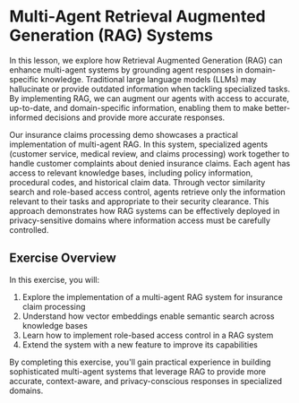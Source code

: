# Multi-Agent Retrieval Augmented Generation (RAG) Systems

In this lesson, we explore how Retrieval Augmented Generation (RAG) can enhance multi-agent systems by grounding agent responses in domain-specific knowledge. Traditional large language models (LLMs) may hallucinate or provide outdated information when tackling specialized tasks. By implementing RAG, we can augment our agents with access to accurate, up-to-date, and domain-specific information, enabling them to make better-informed decisions and provide more accurate responses.

Our insurance claims processing demo showcases a practical implementation of multi-agent RAG. In this system, specialized agents (customer service, medical review, and claims processing) work together to handle customer complaints about denied insurance claims. Each agent has access to relevant knowledge bases, including policy information, procedural codes, and historical claim data. Through vector similarity search and role-based access control, agents retrieve only the information relevant to their tasks and appropriate to their security clearance. This approach demonstrates how RAG systems can be effectively deployed in privacy-sensitive domains where information access must be carefully controlled.

## Exercise Overview

In this exercise, you will:
1. Explore the implementation of a multi-agent RAG system for insurance claim processing
2. Understand how vector embeddings enable semantic search across knowledge bases
3. Learn how to implement role-based access control in a RAG system
4. Extend the system with a new feature to improve its capabilities

By completing this exercise, you'll gain practical experience in building sophisticated multi-agent systems that leverage RAG to provide more accurate, context-aware, and privacy-conscious responses in specialized domains.
